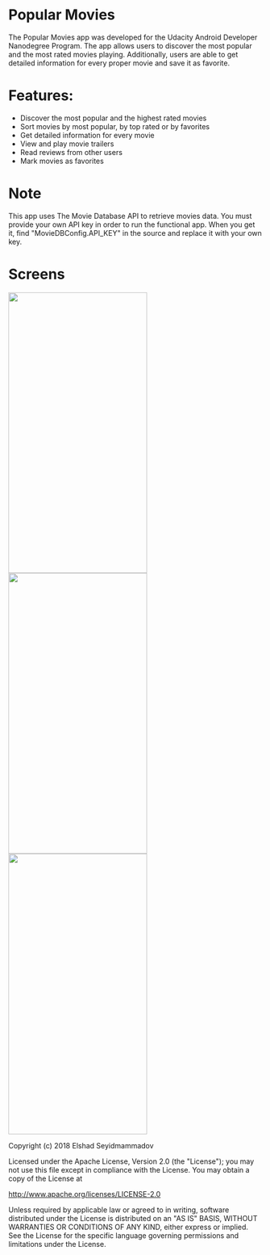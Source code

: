 # Popular Movies
The Popular Movies app was developed for the Udacity Android Developer Nanodegree Program. The app allows users to discover the most popular and the most rated movies playing. Additionally, users are able to get detailed information for every proper movie and save it as favorite.

# Features:
* Discover the most popular and the highest rated movies
* Sort movies by most popular, by top rated or by favorites
* Get detailed information for every movie
* View and play movie trailers
* Read reviews from other users
* Mark movies as favorites

# Note
This app uses The Movie Database API to retrieve movies data. You must provide your own API key in order to run the functional app. When you get it, find "MovieDBConfig.API_KEY" in the source and replace it with your own key. 

# Screens
<img src="https://user-images.githubusercontent.com/13982125/35525032-c048ee0a-053c-11e8-942d-56fca1e9001f.png" width="275" height="556">

<img src="https://user-images.githubusercontent.com/13982125/35525061-ded7b5cc-053c-11e8-8308-bf83ff35f053.png" width="275" height="556">

<img src="https://user-images.githubusercontent.com/13982125/35525081-ea344e1c-053c-11e8-9e81-1db0370e8365.png" width="275" height="556">

Copyright (c) 2018 Elshad Seyidmammadov

Licensed under the Apache License, Version 2.0 (the "License"); you may not use this file except in compliance with the License. You may obtain a copy of the License at

http://www.apache.org/licenses/LICENSE-2.0

Unless required by applicable law or agreed to in writing, software distributed under the License is distributed on an "AS IS" BASIS, WITHOUT WARRANTIES OR CONDITIONS OF ANY KIND, either express or implied. See the License for the specific language governing permissions and limitations under the License.
